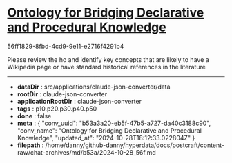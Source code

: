 # [Ontology for Bridging Declarative and Procedural Knowledge](https://claude.ai/chat/b53a3a20-eb5f-47b5-a727-da40c3188c90)

56ff1829-8fbd-4cd9-9e11-e2716f4291b4

Please review the ho and identify key concepts that are likely to have a Wikipedia page or have standard historical references in the literature

---

* **dataDir** : src/applications/claude-json-converter/data
* **rootDir** : claude-json-converter
* **applicationRootDir** : claude-json-converter
* **tags** : p10.p20.p30.p40.p50
* **done** : false
* **meta** : {
  "conv_uuid": "b53a3a20-eb5f-47b5-a727-da40c3188c90",
  "conv_name": "Ontology for Bridging Declarative and Procedural Knowledge",
  "updated_at": "2024-10-28T18:12:33.022804Z"
}
* **filepath** : /home/danny/github-danny/hyperdata/docs/postcraft/content-raw/chat-archives/md/b53a/2024-10-28_56f.md